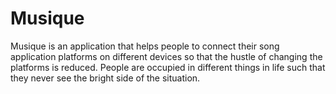 # Musique
Musique is an application that helps people to connect their song application platforms on different devices so that the hustle of changing the platforms is reduced. People are occupied in different things in life such that they never see the bright side of the situation.
